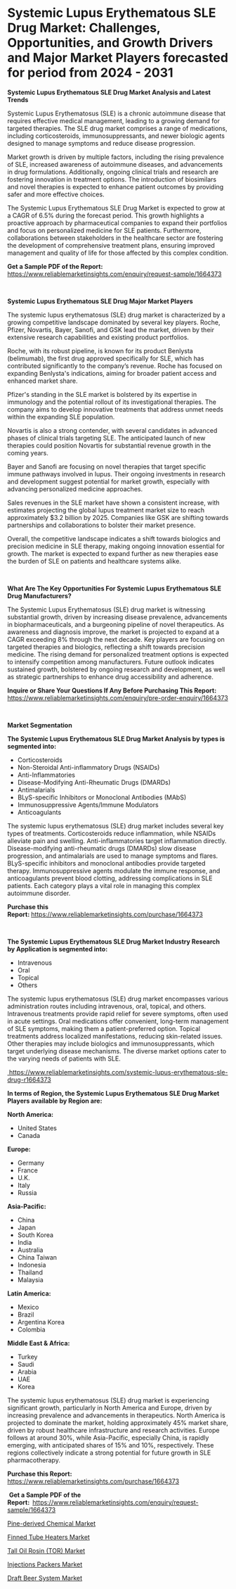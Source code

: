 <p><h1>Systemic Lupus Erythematous SLE Drug Market: Challenges, Opportunities, and Growth Drivers and Major Market Players forecasted for period from 2024 - 2031</h1></p><p><strong>Systemic Lupus Erythematous SLE Drug Market Analysis and Latest Trends</strong></p>
<p><p>Systemic Lupus Erythematosus (SLE) is a chronic autoimmune disease that requires effective medical management, leading to a growing demand for targeted therapies. The SLE drug market comprises a range of medications, including corticosteroids, immunosuppressants, and newer biologic agents designed to manage symptoms and reduce disease progression. </p><p>Market growth is driven by multiple factors, including the rising prevalence of SLE, increased awareness of autoimmune diseases, and advancements in drug formulations. Additionally, ongoing clinical trials and research are fostering innovation in treatment options. The introduction of biosimilars and novel therapies is expected to enhance patient outcomes by providing safer and more effective choices.</p><p>The Systemic Lupus Erythematous SLE Drug Market is expected to grow at a CAGR of 6.5% during the forecast period. This growth highlights a proactive approach by pharmaceutical companies to expand their portfolios and focus on personalized medicine for SLE patients. Furthermore, collaborations between stakeholders in the healthcare sector are fostering the development of comprehensive treatment plans, ensuring improved management and quality of life for those affected by this complex condition.</p></p>
<p><strong>Get a Sample PDF of the Report:&nbsp;</strong> <a href="https://www.reliablemarketinsights.com/enquiry/request-sample/1664373?utm_campaign=1398&utm_medium=2&utm_source=Github&utm_content=ia&utm_term=28092024&utm_id=systemic-lupus-erythematous-sle-drug">https://www.reliablemarketinsights.com/enquiry/request-sample/1664373</a></p>
<p>&nbsp;</p>
<p><strong>Systemic Lupus Erythematous SLE Drug Major Market Players</strong></p>
<p><p>The systemic lupus erythematosus (SLE) drug market is characterized by a growing competitive landscape dominated by several key players. Roche, Pfizer, Novartis, Bayer, Sanofi, and GSK lead the market, driven by their extensive research capabilities and existing product portfolios.</p><p>Roche, with its robust pipeline, is known for its product Benlysta (belimumab), the first drug approved specifically for SLE, which has contributed significantly to the company’s revenue. Roche has focused on expanding Benlysta's indications, aiming for broader patient access and enhanced market share.</p><p>Pfizer's standing in the SLE market is bolstered by its expertise in immunology and the potential rollout of its investigational therapies. The company aims to develop innovative treatments that address unmet needs within the expanding SLE population. </p><p>Novartis is also a strong contender, with several candidates in advanced phases of clinical trials targeting SLE. The anticipated launch of new therapies could position Novartis for substantial revenue growth in the coming years.</p><p>Bayer and Sanofi are focusing on novel therapies that target specific immune pathways involved in lupus. Their ongoing investments in research and development suggest potential for market growth, especially with advancing personalized medicine approaches.</p><p>Sales revenues in the SLE market have shown a consistent increase, with estimates projecting the global lupus treatment market size to reach approximately $3.2 billion by 2025. Companies like GSK are shifting towards partnerships and collaborations to bolster their market presence. </p><p>Overall, the competitive landscape indicates a shift towards biologics and precision medicine in SLE therapy, making ongoing innovation essential for growth. The market is expected to expand further as new therapies ease the burden of SLE on patients and healthcare systems alike.</p></p>
<p>&nbsp;</p>
<p><strong>What Are The Key Opportunities For Systemic Lupus Erythematous SLE Drug Manufacturers?</strong></p>
<p><p>The Systemic Lupus Erythematosus (SLE) drug market is witnessing substantial growth, driven by increasing disease prevalence, advancements in biopharmaceuticals, and a burgeoning pipeline of novel therapeutics. As awareness and diagnosis improve, the market is projected to expand at a CAGR exceeding 8% through the next decade. Key players are focusing on targeted therapies and biologics, reflecting a shift towards precision medicine. The rising demand for personalized treatment options is expected to intensify competition among manufacturers. Future outlook indicates sustained growth, bolstered by ongoing research and development, as well as strategic partnerships to enhance drug accessibility and adherence.</p></p>
<p><strong>Inquire or Share Your Questions If Any Before Purchasing This Report:</strong> <a href="https://www.reliablemarketinsights.com/enquiry/pre-order-enquiry/1664373?utm_campaign=1398&utm_medium=2&utm_source=Github&utm_content=ia&utm_term=28092024&utm_id=systemic-lupus-erythematous-sle-drug">https://www.reliablemarketinsights.com/enquiry/pre-order-enquiry/1664373</a></p>
<p>&nbsp;</p>
<p><strong>Market Segmentation</strong></p>
<p><strong>The Systemic Lupus Erythematous SLE Drug Market Analysis by types is segmented into:</strong></p>
<p><ul><li>Corticosteroids</li><li>Non-Steroidal Anti-inflammatory Drugs (NSAIDs)</li><li>Anti-Inflammatories</li><li>Disease-Modifying Anti-Rheumatic Drugs (DMARDs)</li><li>Antimalarials</li><li>BLyS-specific Inhibitors or Monoclonal Antibodies (MAbS)</li><li>Immunosuppressive Agents/Immune Modulators</li><li>Anticoagulants</li></ul></p>
<p><p>The systemic lupus erythematosus (SLE) drug market includes several key types of treatments. Corticosteroids reduce inflammation, while NSAIDs alleviate pain and swelling. Anti-inflammatories target inflammation directly. Disease-modifying anti-rheumatic drugs (DMARDs) slow disease progression, and antimalarials are used to manage symptoms and flares. BLyS-specific inhibitors and monoclonal antibodies provide targeted therapy. Immunosuppressive agents modulate the immune response, and anticoagulants prevent blood clotting, addressing complications in SLE patients. Each category plays a vital role in managing this complex autoimmune disorder.</p></p>
<p><strong>Purchase this Report:&nbsp;</strong><a href="https://www.reliablemarketinsights.com/purchase/1664373?utm_campaign=1398&utm_medium=2&utm_source=Github&utm_content=ia&utm_term=28092024&utm_id=systemic-lupus-erythematous-sle-drug">https://www.reliablemarketinsights.com/purchase/1664373</a></p>
<p>&nbsp;</p>
<p><strong>The Systemic Lupus Erythematous SLE Drug Market Industry Research by Application is segmented into:</strong></p>
<p><ul><li>Intravenous</li><li>Oral</li><li>Topical</li><li>Others</li></ul></p>
<p><p>The systemic lupus erythematosus (SLE) drug market encompasses various administration routes including intravenous, oral, topical, and others. Intravenous treatments provide rapid relief for severe symptoms, often used in acute settings. Oral medications offer convenient, long-term management of SLE symptoms, making them a patient-preferred option. Topical treatments address localized manifestations, reducing skin-related issues. Other therapies may include biologics and immunosuppressants, which target underlying disease mechanisms. The diverse market options cater to the varying needs of patients with SLE.</p></p>
<p><a href="https://www.reliablemarketinsights.com/systemic-lupus-erythematous-sle-drug-r1664373?utm_campaign=1398&utm_medium=2&utm_source=Github&utm_content=ia&utm_term=28092024&utm_id=systemic-lupus-erythematous-sle-drug">&nbsp;https://www.reliablemarketinsights.com/systemic-lupus-erythematous-sle-drug-r1664373</a></p>
<p><strong>In terms of Region, the Systemic Lupus Erythematous SLE Drug Market Players available by Region are:</strong></p>
<p>
    <p> <strong> North America: </strong>
        <ul>
            <li>United States</li>
            <li>Canada</li>
        </ul>
        </p> 
    <p> <strong> Europe: </strong>
        <ul>
            <li>Germany</li>
            <li>France</li>
            <li>U.K.</li>
            <li>Italy</li>
            <li>Russia</li>
        </ul>
        </p> 
    <p> <strong> Asia-Pacific: </strong>
        <ul>
            <li>China</li>
            <li>Japan</li>
            <li>South Korea</li>
            <li>India</li>
            <li>Australia</li>
            <li>China Taiwan</li>
            <li>Indonesia</li>
            <li>Thailand</li>
            <li>Malaysia</li>
        </ul>
        </p> 
    <p> <strong> Latin America: </strong>
        <ul>
            <li>Mexico</li>
            <li>Brazil</li>
            <li>Argentina Korea</li>
            <li>Colombia</li>
        </ul>
        </p> 
    <p> <strong> Middle East & Africa: </strong>
        <ul>
            <li>Turkey</li>
            <li>Saudi</li>
            <li>Arabia</li>
            <li>UAE</li>
            <li>Korea</li>
        </ul>
    </p>
    </p>
<p><p>The systemic lupus erythematosus (SLE) drug market is experiencing significant growth, particularly in North America and Europe, driven by increasing prevalence and advancements in therapeutics. North America is projected to dominate the market, holding approximately 45% market share, driven by robust healthcare infrastructure and research activities. Europe follows at around 30%, while Asia-Pacific, especially China, is rapidly emerging, with anticipated shares of 15% and 10%, respectively. These regions collectively indicate a strong potential for future growth in SLE pharmacotherapy.</p></p>
<p><strong>Purchase this Report: </strong><a href="https://www.reliablemarketinsights.com/purchase/1664373?utm_campaign=1398&utm_medium=2&utm_source=Github&utm_content=ia&utm_term=28092024&utm_id=systemic-lupus-erythematous-sle-drug">https://www.reliablemarketinsights.com/purchase/1664373</a></p>
<p>&nbsp;<strong>Get a Sample PDF of the Report:&nbsp;&nbsp;</strong><a href="https://www.reliablemarketinsights.com/enquiry/request-sample/1664373?utm_campaign=1398&utm_medium=2&utm_source=Github&utm_content=ia&utm_term=28092024&utm_id=systemic-lupus-erythematous-sle-drug">https://www.reliablemarketinsights.com/enquiry/request-sample/1664373</a></p>
<p><strong></strong></p>
<p><p><a href="https://issuu.com/reportprime-2/docs/pine-derived-chemical-market-size-2_e04aac57ddc8f9?utm_campaign=1398&utm_medium=2&utm_source=Github&utm_content=ia&utm_term=28092024&utm_id=systemic-lupus-erythematous-sle-drug">Pine-derived Chemical Market</a></p><p><a href="https://www.linkedin.com/pulse/global-finned-tube-heaters-market-size-expected-experience-gbstc?utm_campaign=1398&utm_medium=2&utm_source=Github&utm_content=ia&utm_term=28092024&utm_id=systemic-lupus-erythematous-sle-drug">Finned Tube Heaters Market</a></p><p><a href="https://issuu.com/reportprime-2/docs/tall-oil-rosin-tor-market-size-2030_a26f49a54a654b?utm_campaign=1398&utm_medium=2&utm_source=Github&utm_content=ia&utm_term=28092024&utm_id=systemic-lupus-erythematous-sle-drug">Tall Oil Rosin (TOR) Market</a></p><p><a href="https://github.com/jordond5lezama/Market-Research-Report-List-1/blob/main/injections-packers-market.md?utm_campaign=1398&utm_medium=2&utm_source=Github&utm_content=ia&utm_term=28092024&utm_id=systemic-lupus-erythematous-sle-drug">Injections Packers Market</a></p><p><a href="https://www.linkedin.com/pulse/global-draft-beer-system-market-status-2024-2031-oenge?utm_campaign=1398&utm_medium=2&utm_source=Github&utm_content=ia&utm_term=28092024&utm_id=systemic-lupus-erythematous-sle-drug">Draft Beer System Market</a></p></p>